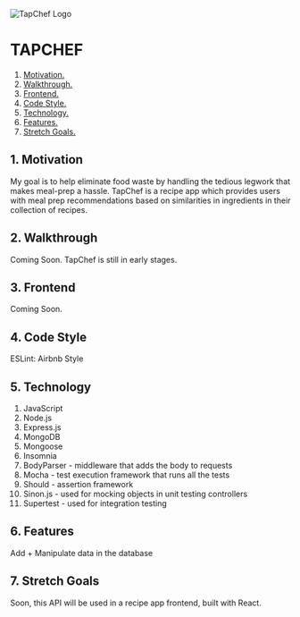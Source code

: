 ![TapChef Logo](https://i.imgur.com/XIFIH1Q.png)
# TAPCHEF

1. [ Motivation. ](#moti)
2. [ Walkthrough. ](#video)
3. [ Frontend. ](#ref)
4. [ Code Style. ](#style)
5. [ Technology. ](#tech)
6. [ Features. ](#now)
7. [ Stretch Goals. ](#stretch)

<a name="moti"></a>
## 1. Motivation

My goal is to help eliminate food waste by handling the tedious legwork that makes meal-prep a hassle. TapChef is a recipe app which provides users with meal prep recommendations based on similarities in ingredients in their collection of recipes.

<a name="video"></a>
## 2. Walkthrough

Coming Soon. TapChef is still in early stages.

<a name="ref"></a>
## 3. Frontend

Coming Soon.

<a name="style"></a>
## 4. Code Style

ESLint: Airbnb Style

<a name="tech"></a>
## 5. Technology

1. JavaScript
2. Node.js
3. Express.js
4. MongoDB
5. Mongoose
6. Insomnia
7. BodyParser - middleware that adds the body to requests
8. Mocha - test execution framework that runs all the tests
9. Should - assertion framework
10. Sinon.js - used for mocking objects in unit testing controllers
11. Supertest - used for integration testing 

<a name="now"></a>
## 6. Features

Add + Manipulate data in the database

<a name="stretch"></a>
## 7. Stretch Goals

Soon, this API will be used in a recipe app frontend, built with React.
